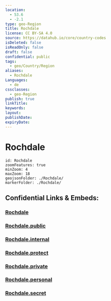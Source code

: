```yaml
---
location:
  - 53.6
  - -2.1
type: geo-Region
title: Rochdale
license: CC BY-SA 4.0
source: https://datahub.io/core/country-codes
isDeleted: false
isReadOnly: false
draft: false
confidential: public
tags:
  - geo/Country/Region
aliases:
  - Rochdale
Languages:
  - de
cssclasses:
  - geo-Region
publish: true
linkTitle:
keywords:
layout:
publishDate:
expiryDate:
---
```


# Rochdale

```leaflet
id: Rochdale
zoomFeatures: true 
minZoom: 4 
maxZoom: 18
geojsonFolder: ./Rochdale/
markerFolder: ./Rochdale/
```


## Confidential Links & Embeds: 

### [Rochdale](/_Standards/Earth/Continent/Europe/Europe~North/UK/England/Regions~England/North_West_England/Manchester,County/Rochdale.md) 

### [Rochdale.public](/_public/Earth/Continent/Europe/Europe~North/UK/England/Regions~England/North_West_England/Manchester,County/Rochdale.public.md) 

### [Rochdale.internal](/_internal/Earth/Continent/Europe/Europe~North/UK/England/Regions~England/North_West_England/Manchester,County/Rochdale.internal.md) 

### [Rochdale.protect](/_protect/Earth/Continent/Europe/Europe~North/UK/England/Regions~England/North_West_England/Manchester,County/Rochdale.protect.md) 

### [Rochdale.private](/_private/Earth/Continent/Europe/Europe~North/UK/England/Regions~England/North_West_England/Manchester,County/Rochdale.private.md) 

### [Rochdale.personal](/_personal/Earth/Continent/Europe/Europe~North/UK/England/Regions~England/North_West_England/Manchester,County/Rochdale.personal.md) 

### [Rochdale.secret](/_secret/Earth/Continent/Europe/Europe~North/UK/England/Regions~England/North_West_England/Manchester,County/Rochdale.secret.md)

